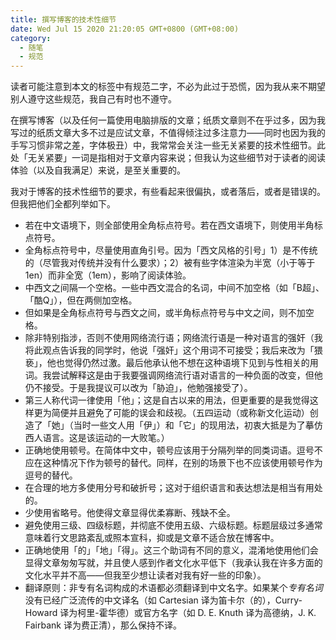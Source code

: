 ```yaml
---
title: 撰写博客的技术性细节
date: Wed Jul 15 2020 21:20:05 GMT+0800 (GMT+08:00)
category:
  - 随笔
  - 规范
---
```


读者可能注意到本文的标签中有规范二字，不必为此过于恐慌，因为我从来不期望别人遵守这些规范，我自己有时也不遵守。

在撰写博客（以及任何一篇使用电脑排版的文章；纸质文章则不在乎过多，因为我写过的纸质文章大多不过是应试文章，不值得倾注过多注意力——同时也因为我的手写习惯非常之差，字体极丑）中，我常常会关注一些无关紧要的技术性细节。此处「无关紧要」一词是指相对于文章内容来说；但我认为这些细节对于读者的阅读体验（以及自我满足）来说，是至关重要的。

我对于博客的技术性细节的要求，有些看起来很偏执，或者落后，或者是错误的。但我把他们全都列举如下。

- 若在中文语境下，则全部使用全角标点符号。若在西文语境下，则使用半角标点符号。
- 全角标点符号中，尽量使用直角引号。因为「西文风格的引号」1）是不传统的（尽管我对传统并没有什么要求）；2）被有些字体渲染为半宽（小于等于 1en）而非全宽（1em），影响了阅读体验。
- 中西文之间隔一个空格。一些中西文混合的名词，中间不加空格（如「B超」、「酷Q」），但在两侧加空格。
- 但如果是全角标点符号与西文之间，或半角标点符号与中文之间，则不加空格。
- 除非特别指涉，否则不使用网络流行语；网络流行语是一种对语言的强奸（我将此观点告诉我的同学时，他说「强奸」这个用词不可接受；我后来改为「猥亵」，他也觉得仍然过激。最后他承认他不想在这种语境下见到与性相关的用词。我尝试解释这是由于我要强调网络流行语对语言的一种负面的改变，但他仍不接受。于是我提议可以改为「胁迫」，他勉强接受了）。
- 第三人称代词一律使用「他」；这是自古以来的用法，但更重要的是我觉得这样更为简便并且避免了可能的误会和歧视。（五四运动（或称新文化运动）创造了「她」（当时一些文人用「伊」）和「它」的现用法，初衷大抵是为了摹仿西人语言。这是该运动的一大败笔。）
- 正确地使用顿号。在简体中文中，顿号应该用于分隔列举的同类词语。逗号不应在这种情况下作为顿号的替代。同样，在别的场景下也不应该使用顿号作为逗号的替代。
- 在合理的地方多使用分号和破折号；这对于组织语言和表达想法是相当有用处的。
- 少使用省略号。他使得文章显得优柔寡断、残缺不全。
- 避免使用三级、四级标题，并彻底不使用五级、六级标题。标题层级过多通常意味着行文思路紊乱或照本宣科，抑或是文章不适合放在博客中。
- 正确地使用「的」「地」「得」。这三个助词有不同的意义，混淆地使用他们会显得文章匆匆写就，并且使人感到作者文化水平低下（我承认我在许多方面的文化水平并不高——但我至少想让读者对我有好一些的印象）。
- 翻译原则：非专有名词构成的术语都必须翻译到中文名字。如果某个*专有名词*没有已经广泛流传的中文译名（如 Cartesian 译为笛卡尔（的），Curry-Howard 译为柯里-霍华德）或官方名字（如 D. E. Knuth 译为高德纳，J. K. Fairbank 译为费正清），那么保持不译。
